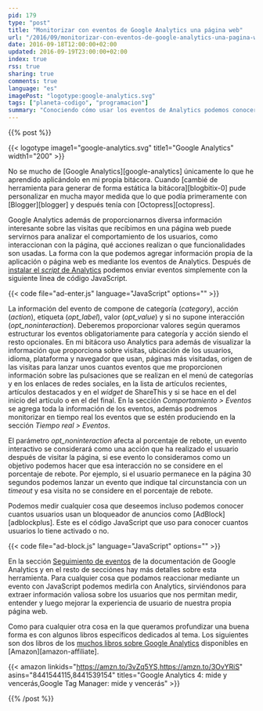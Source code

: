 ```yaml
---
pid: 179
type: "post"
title: "Monitorizar con eventos de Google Analytics una página web"
url: "/2016/09/monitorizar-con-eventos-de-google-analytics-una-pagina-web/"
date: 2016-09-18T12:00:00+02:00
updated: 2016-09-19T23:00:00+02:00
index: true
rss: true
sharing: true
comments: true
language: "es"
imagePost: "logotype:google-analytics.svg"
tags: ["planeta-codigo", "programacion"]
summary: "Conociendo cómo usar los eventos de Analytics podemos conocer información interesante acerca de qué forma los usuarios interactúan con nuestra propia página web. Cualquier cosa que podamos realizar con JavaScript o ante cualquier evento que podamos reaccionar podemos medirla con Analytics."
---
```


{{% post %}}

{{< logotype image1="google-analytics.svg" title1="Google Analytics" width1="200" >}}

No se mucho de [Google Analytics][google-analytics] únicamente lo que he aprendido aplicándolo en mi propia bitácora. Cuando [cambié de herramienta para generar de forma estática la bitácora][blogbitix-0] pude personalizar en mucha mayor medida que lo que podía primeramente con [Blogger][blogger] y después tenía con [Octopress][octopress].

Google Analytics además de proporcionarnos diversa información interesante sobre las visitas que recibimos en una página web puede servirnos para analizar el comportamiento de los usuarios, como interaccionan con la página, qué acciones realizan o que funcionalidades son usadas. La forma con la que podemos agregar información propia de la aplicación o página web es mediante los eventos de Analytics. Después de [instalar el _script_ de Analytics](https://developers.google.com/analytics/devguides/collection/analyticsjs/) podemos enviar eventos simplemente con la siguiente linea de código JavaScript.

{{< code file="ad-enter.js" language="JavaScript" options="" >}}

La información del evento de compone de categoría (_category_), acción (_action_), etiqueta (_opt\_label_), valor  (_opt\_value_) y si no supone interacción (_opt\_noninteraction_). Deberemos proporcionar valores según queramos estructurar los eventos obligatoriamente para categoría y acción siendo el resto opcionales. En mi bitácora uso Analytics para además de visualizar la información que proporciona sobre visitas, ubicación de los usuarios, idioma, plataforma y navegador que usan, páginas más visitadas, origen de las visitas para lanzar unos cuantos eventos que me proporcionen información sobre las pulsaciones que se realizan en el menú de categorías y en los enlaces de redes sociales, en la lista de artículos recientes, artículos destacados y en el _widget_ de ShareThis y si se hace en el del inicio del artículo o en el del final. En la sección _Comportamiento > Eventos_ se agrega toda la información de los eventos, además podremos monitorizar en tiempo real los eventos que se estén produciendo en la sección _Tiempo real > Eventos_.

El parámetro _opt_noninteraction_ afecta al porcentaje de rebote, un evento interactivo se considerará como una acción que ha realizado el usuario después de visitar la página, si ese evento lo consideramos como un objetivo podemos hacer que esa interacción no se considere en el porcentaje de rebote. Por ejemplo, si el usuario permanece en la página 30 segundos podemos lanzar un evento que indique tal circunstancia con un _timeout_ y esa visita no se considere en el porcentaje de rebote.

Podemos medir cualquier cosa que deseemos incluso podemos conocer cuantos usuarios usan un bloqueador de anuncios como [AdBlock][adblockplus]. Este es el código JavaScript que uso para conocer cuantos usuarios lo tiene activado o no.

{{< code file="ad-block.js" language="JavaScript" options="" >}}

En la sección [Seguimiento de eventos](https://developers.google.com/analytics/devguides/collection/analyticsjs/events) de la documentación de Google Analytics y en el resto de secciónes hay más detalles sobre esta herramienta. Para cualquier cosa que podamos reaccionar mediante un evento con JavaScript podemos medirla con Analytics, sirviéndonos para extraer información valiosa sobre los usuarios que nos permitan medir, entender y luego mejorar la experiencia de usuario de nuestra propia página web.

Como para cualquier otra cosa en la que queramos profundizar una buena forma es con algunos libros específicos dedicados al tema. Los siguientes son dos libros de los [muchos libros sobre Google Analytics](https://amzn.to/2cH8SXR) disponibles en [Amazon][amazon-affiliate].

{{< amazon
    linkids="https://amzn.to/3vZq5YS,https://amzn.to/3OvYRiS"
    asins="8441544115,8441539154"
    titles="Google Analytics 4: mide y vencerás,Google Tag Manager: mide y vencerás" >}}

{{% /post %}}
